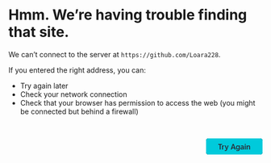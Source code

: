 
<br>
<br>
<br>
<br>
<br>

# Hmm. We’re having trouble finding that site.

We can’t connect to the server at `https://github.com/Loara228`.

If you entered the right address, you can:

- Try again later
- Check your network connection
- Check that your browser has permission to access the web (you might be connected but behind a firewall)

<br>

<a href="https://github.com/Loara228"><img align="right" src="g/images/btn.png"/></a>

<br>
<br>
<br>
<br>
<br>

